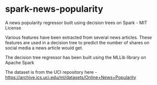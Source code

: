 # spark-news-popularity

A news popularity regressor built using decision trees on Spark - MIT License 

Various features have been extracted from several news articles. These features are used in a decision tree to predict the number of 
shares on social media a news article would get.

The decision tree regressor has been built using the MLLib library on Apache Spark

The dataset is from the UCI repository here - https://archive.ics.uci.edu/ml/datasets/Online+News+Popularity

